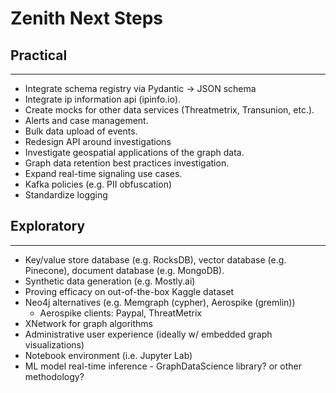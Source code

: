 # Zenith Next Steps

## Practical
-----------------------
- Integrate schema registry via Pydantic -> JSON schema
- Integrate ip information api (ipinfo.io).
- Create mocks for other data services (Threatmetrix, Transunion, etc.). 
- Alerts and case management.
- Bulk data upload of events.
- Redesign API around investigations
- Investigate geospatial applications of the graph data.
- Graph data retention best practices investigation.
- Expand real-time signaling use cases.
- Kafka policies (e.g. PII obfuscation)
- Standardize logging

## Exploratory
-----------------------
- Key/value store database (e.g. RocksDB), vector database (e.g. Pinecone), document database (e.g. MongoDB).
- Synthetic data generation (e.g. Mostly.ai)
- Proving efficacy on out-of-the-box Kaggle dataset
- Neo4j alternatives (e.g. Memgraph (cypher), Aerospike (gremlin))
    - Aerospike clients: Paypal, ThreatMetrix
- XNetwork for graph algorithms
- Administrative user experience (ideally w/ embedded graph visualizations)
- Notebook environment (i.e. Jupyter Lab)
- ML model real-time inference - GraphDataScience library?  or other methodology?